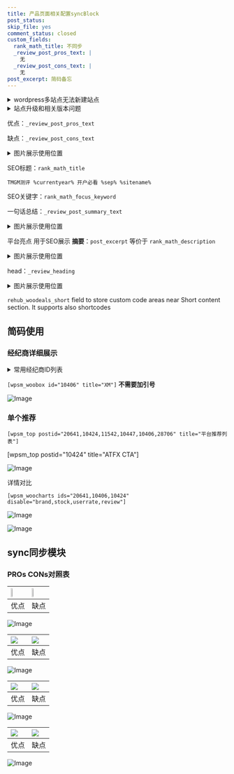 ```yaml
---
title: 产品页面相关配置syncBlock
post_status: 
skip_file: yes
comment_status: closed
custom_fields:
  rank_math_title: 不同步
  _review_post_pros_text: |
    无
  _review_post_cons_text: |
    无
post_excerpt: 简码备忘
---
```

<details><summary>wordpress多站点无法新建站点</summary>

<li>和报错需要清理cookies一样的原因</li>
<li>wp-config.php里面<code>define( 'SUBDOMAIN_INSTALL', false );//子域名安装</code></li>
<li>新建子站点是用<code>define( 'SUBDOMAIN_INSTALL', true);//子域名安装</code> 完成以后，改成<code>false</code></li>
</details>

<details><summary>站点升级和相关版本问题</summary>

<p>wordpress：5.9.9
woocommerce：7.5.1
出现问题的地方：主题选项里面>><strong>Product layout >>compact style</strong></p>
<p>如何出现没有用过的字段 导致无法保存。先导出配置 然后进行修改，后面再次恢复即可。</p>
<p>出现部分字段无法显示时，需要返回默认布局后，对产品进行保存就好了。</p>
<p></p>
</details>

优点：`_review_post_pros_text`

缺点：`_review_post_cons_text`

<details><summary>图片展示使用位置</summary>

<img src="https://prod-files-secure.s3.us-west-2.amazonaws.com/39ed1227-6d7d-4570-be36-9ccd4a2c4241/f51d3d83-55d4-4bdf-9604-f37ec77ab556/Untitled.png?X-Amz-Algorithm=AWS4-HMAC-SHA256&X-Amz-Content-Sha256=UNSIGNED-PAYLOAD&X-Amz-Credential=ASIAZI2LB4663CRRXXJ6%2F20250626%2Fus-west-2%2Fs3%2Faws4_request&X-Amz-Date=20250626T165520Z&X-Amz-Expires=3600&X-Amz-Security-Token=IQoJb3JpZ2luX2VjEGkaCXVzLXdlc3QtMiJHMEUCIFAS%2FWl3s2f1c97J78wvDU1ma3lRJAH6nunIk6yZLHtcAiEAnm3fLM%2BLE6EyXzOlvyFFz%2BGwhXz3YERiJW99cADEi1Iq%2FwMIYhAAGgw2Mzc0MjMxODM4MDUiDEby9ysfI4NxzsDI7CrcAy0T6HC9nbqpKHg%2Fizhxr1f8bSzm4K62eoB%2FoLRrRt6tzOEApCil88v1JqwdV68yfyooBE0Pj7zavrQ2e%2BR7NDpbIrbSD1aEZwoEtzF9VEIyQXkYvIjMEV5%2FZYjHXcICIBedAyUzA2ko%2Bib2eCOmd78LBIA6hCSm2BJ0XorDtUxUR5pi%2Bu8zD0nFIu%2BNlm4QYK45GykziSlhSwVGdCjnMksGBwZX1BJMnd8spgnZSKC%2Buo7dy7jVpXveLnKWdexC3t2dpmfIhzsLlS7yh9jV2oMKuc7Hi44u26cmfIaXBPX%2FMneuber7ljAiAqzX7LSdkk39gVh2%2B155qd0yvfAtH4O%2FVpGJw1j%2FXVuZwv4oQ2zRj3rH5xSmhA4vDPn3BqgueZ0I2hunxbnljHwNseYtSQPqLFP8BFxia7YuB4lCwPsPpeAy3vS%2FwIwCrDg%2FffrlNtuiKLjO3UjBEMi9BMy7Aj5arT7CfTrwphuOoh5C1kS00ELW4tr0UU4WJM6MmMA2MyzrmpQ9OYH%2Bnf5GmSEcLhtP83DAcUbjgEUJZ0bjw3sifE3tbmZaU%2BXJIoiftZmzSKL1zFrQBwj56Q2krOvVXSFrjSeEWaqMonMx5pINyc7MSW3YO5PpClyQp18rMNXr9cIGOqUBTD4iX7P4%2FU%2B2VXvkbU4wRD4%2Bc9zL35QL5gIKKXlqSYT7fTQ7bQiyp%2BG3sijKmMCPH4m0ifFg%2BII%2B0vTXX3JoifatnMlNlfb89249eFvanOEciNnGN7wtbwwUSzyVpGw3e9JFJ0L8%2FuCh6fFVA6wD6NYqlxCk7IIVgAv3Ayjef%2FCkInG6W5DaIb%2Fh5MSa2M%2BoRLBSIlAXx1LXdnwO7fYNZOvAOvV%2F&X-Amz-Signature=90b71ad4ccfe188d99e8be555830f41f447c495a12bf785b514c373bb96b44ef&X-Amz-SignedHeaders=host&x-amz-checksum-mode=ENABLED&x-id=GetObject" alt="Image">
</details>

SEO标题：`rank_math_title`

`TMGM测评 %currentyear% 开户必看 %sep% %sitename%`

SEO关键字：`rank_math_focus_keyword`

一句话总结：`_review_post_summary_text`

<details><summary>图片展示使用位置</summary>

<img src="https://prod-files-secure.s3.us-west-2.amazonaws.com/39ed1227-6d7d-4570-be36-9ccd4a2c4241/4b96a922-296c-4f4e-8630-d1c870cbce01/Untitled.png?X-Amz-Algorithm=AWS4-HMAC-SHA256&X-Amz-Content-Sha256=UNSIGNED-PAYLOAD&X-Amz-Credential=ASIAZI2LB466ZVCWG6EG%2F20250626%2Fus-west-2%2Fs3%2Faws4_request&X-Amz-Date=20250626T165520Z&X-Amz-Expires=3600&X-Amz-Security-Token=IQoJb3JpZ2luX2VjEGkaCXVzLXdlc3QtMiJIMEYCIQCWJgvQxoHBtzZenRTcgRzj%2BdEQIRPHgx1F7HWmHz4HwAIhAK9cFsf3zwy2vL%2FEW%2BhudvTY5GJpKA1tPNkv14asH21gKv8DCGEQABoMNjM3NDIzMTgzODA1IgxkmIa%2F8pss%2BUSGtZ8q3AMUb%2Fc2vV5PvjkJDbipJ9KMaItsUmwJvwp6YWVwpgbNMuE2DCSXb8KF21Y9ppH6O3qXrOBkIdAkcL1Spg3z8Pw7h71ZCoMch4cWW8RCMWYH0ra6ozF3niI7WMwK8cOBAVhUj5siHJNHCGAI8zUoJFf1%2FiP72zcV1Tgy6eJ6WLGNMeH5DeM4LdQ6EghG8DBE9O7eu%2FyVv2VOHaLA3DVVvIH1kXk2LhxHvOfK5a3%2FNiWShJLxaMiHarv9GQO%2BDvLuumKKdvKqfFUmPNjsE2vp4rLLS%2F5Gl6pETunA1rbtDNDLEFC%2B9919%2Fa6srwQaB892ckD6McA6IPf1gYY7DaMNQ%2BOTvV2olMdkYLbu5k5aZ7WOyzzdvrPWD8SzJJhylV1BHGlbNiD8cza0HE90MgLktIBnwL8m68%2Bld9kRfU0kQ%2BdzaEXV0CFdnT6HdbisQlcUWJKNuFoqC1jqNr5MahJx%2FlrjQwi8NznGUTztSe1NFDWItY25YvzfP6GpY%2Bi1wmxAYeUHfOdeNaDeOFrjYLH2D9bi5l8E5BZsa%2Bm25MTn1Uj%2FmrQVnTMlN2F%2BihweihecnCMAM2HX5j%2BomDZqb%2F568jrfAyhz9KsMSrg9KbulLfaoB0487%2Ff8jqafCb9RxjCz6%2FXCBjqkAZqX96D4h7kZEqFPU0fZ%2FE%2F7Hggd4dy9MmKlBRhJx%2Fha55SazAyb7ZuXxXTM%2BX3OeIZngR1zFw6yoOz7kfW8SP2T%2BmJEz0sGMiVQJxoRxCCpxb52%2BUR5yuDvDaOfQOI42msrK6yJoOdK4N1b0HwTTW%2BFUTIj4XOKsyHfrutxqu5Smmk3llHaeAbdrVkuUUM2VsjQUNeRPcEJ1YDxGQVFHZy7R%2FxT&X-Amz-Signature=1162a00dfadf27519292b732f345ddfc35fbf751c8a72af56d8c25ace286c9d2&X-Amz-SignedHeaders=host&x-amz-checksum-mode=ENABLED&x-id=GetObject" alt="Image">
</details>

平台亮点 用于SEO展示 **摘要**：`post_excerpt`  等价于 `rank_math_description`

<details><summary>图片展示使用位置</summary>

<img src="https://prod-files-secure.s3.us-west-2.amazonaws.com/39ed1227-6d7d-4570-be36-9ccd4a2c4241/1ee11f63-b60a-4dfe-a7a7-d58ff23b5d88/Untitled.png?X-Amz-Algorithm=AWS4-HMAC-SHA256&X-Amz-Content-Sha256=UNSIGNED-PAYLOAD&X-Amz-Credential=ASIAZI2LB4666KBS7TLB%2F20250626%2Fus-west-2%2Fs3%2Faws4_request&X-Amz-Date=20250626T165521Z&X-Amz-Expires=3600&X-Amz-Security-Token=IQoJb3JpZ2luX2VjEGkaCXVzLXdlc3QtMiJIMEYCIQDy9md3ydlOCk7lYuPB5IcCUMqYArDXnghroW%2BV014pCAIhAMeptciMUEhgRVT0A1pSTCWbt4axaLiCfU3Qp%2Fr6EmSMKv8DCGIQABoMNjM3NDIzMTgzODA1Igxd3hqapVKmnC%2BMHm8q3APdeXAfanr5l8HY8F1At9buPN0C2IzY6F%2BAp28UV%2F2XKOaedT7jASYrX%2BqKAdytMrhEdEs6%2BHn41HFn8BHyzOJt16fVFfi%2FuBV0KLo2U1Dyfz5I2bE5JQ%2B2HcUJfD%2BjOYHgDG2Bh9Y8UGJy5t3p0ooAtzOvywygUPUDFaFpJ6tUM4VYIgnGDE5zOyNNxFoLTaq0x6cAXBAOzzOhpyQuqEDkDtLuWHfK0V0VCss1rhmiLL%2FBNqMRY41Xd25e6XVMPSqA98lnVPzPEczLGYWMV2da8YrkekYfoYLyTlXrxJno1JClqUD%2BrsqCn8TqNE1hpVqB0qoT8Xv73iTarAu2%2BykaPzdTnMzBSxNCwjLTDmEvG1jWhVNWIiplmFf2LzHZ0AxvWa8dmt2RzREFlISn2pfiIvNg8Xh8Bi%2Fb8xJ6bx9mGmzwb5MoeSxlUUFNjX6ebImxrWYnDpYXPJBubXTLcz8sVaIRdQ0UUP0dFZ9t8AJroHTJbNWY%2BbkgCVnB5ovVBIOvEYcLHETM8hT1nueg74VIHpV2nYddL7YEtVkwGVb85ovlhjOIszmhR9f%2B7DRI3TNZ%2F7McgW6L4XGggBvx3uoJirRoEyBMP4oToETloyJ9Oz1JbYIACXjAfGsuLjDD6%2FXCBjqkAf%2Faokyz4IPFyJZvBwo54MfQ%2F5zgvm3Bp6PzFuz4x8hn%2F1eqcZjpd%2BN2tAagJbuKJOJDQ7IU5hzzoE%2FlyWS608zcD5oqiTXCrxW323nBdgDpjRuTvDuZhETsJxSgfipjHRXn1SABbgDkrV4BZtDh2EaPH22KqKcXH5iwYZzdkmxth%2F1mjvpr%2BckLlKRl4CJpTPg12SQluFPIqe0WgyiVT5UmxYo1&X-Amz-Signature=8d83ffcda75c9cb5b4ae1fc50fbf498a8c3cd14bcaa5140a27b0645a43dabf11&X-Amz-SignedHeaders=host&x-amz-checksum-mode=ENABLED&x-id=GetObject" alt="Image">
<img src="https://prod-files-secure.s3.us-west-2.amazonaws.com/39ed1227-6d7d-4570-be36-9ccd4a2c4241/ad4118b5-78d8-4fbe-801e-3b29b5d99c01/Untitled.png?X-Amz-Algorithm=AWS4-HMAC-SHA256&X-Amz-Content-Sha256=UNSIGNED-PAYLOAD&X-Amz-Credential=ASIAZI2LB4666KBS7TLB%2F20250626%2Fus-west-2%2Fs3%2Faws4_request&X-Amz-Date=20250626T165521Z&X-Amz-Expires=3600&X-Amz-Security-Token=IQoJb3JpZ2luX2VjEGkaCXVzLXdlc3QtMiJIMEYCIQDy9md3ydlOCk7lYuPB5IcCUMqYArDXnghroW%2BV014pCAIhAMeptciMUEhgRVT0A1pSTCWbt4axaLiCfU3Qp%2Fr6EmSMKv8DCGIQABoMNjM3NDIzMTgzODA1Igxd3hqapVKmnC%2BMHm8q3APdeXAfanr5l8HY8F1At9buPN0C2IzY6F%2BAp28UV%2F2XKOaedT7jASYrX%2BqKAdytMrhEdEs6%2BHn41HFn8BHyzOJt16fVFfi%2FuBV0KLo2U1Dyfz5I2bE5JQ%2B2HcUJfD%2BjOYHgDG2Bh9Y8UGJy5t3p0ooAtzOvywygUPUDFaFpJ6tUM4VYIgnGDE5zOyNNxFoLTaq0x6cAXBAOzzOhpyQuqEDkDtLuWHfK0V0VCss1rhmiLL%2FBNqMRY41Xd25e6XVMPSqA98lnVPzPEczLGYWMV2da8YrkekYfoYLyTlXrxJno1JClqUD%2BrsqCn8TqNE1hpVqB0qoT8Xv73iTarAu2%2BykaPzdTnMzBSxNCwjLTDmEvG1jWhVNWIiplmFf2LzHZ0AxvWa8dmt2RzREFlISn2pfiIvNg8Xh8Bi%2Fb8xJ6bx9mGmzwb5MoeSxlUUFNjX6ebImxrWYnDpYXPJBubXTLcz8sVaIRdQ0UUP0dFZ9t8AJroHTJbNWY%2BbkgCVnB5ovVBIOvEYcLHETM8hT1nueg74VIHpV2nYddL7YEtVkwGVb85ovlhjOIszmhR9f%2B7DRI3TNZ%2F7McgW6L4XGggBvx3uoJirRoEyBMP4oToETloyJ9Oz1JbYIACXjAfGsuLjDD6%2FXCBjqkAf%2Faokyz4IPFyJZvBwo54MfQ%2F5zgvm3Bp6PzFuz4x8hn%2F1eqcZjpd%2BN2tAagJbuKJOJDQ7IU5hzzoE%2FlyWS608zcD5oqiTXCrxW323nBdgDpjRuTvDuZhETsJxSgfipjHRXn1SABbgDkrV4BZtDh2EaPH22KqKcXH5iwYZzdkmxth%2F1mjvpr%2BckLlKRl4CJpTPg12SQluFPIqe0WgyiVT5UmxYo1&X-Amz-Signature=66d527c4bacad95483d55b9dd203d9f98d5d455ddc2ddfc77f5063ae929422c9&X-Amz-SignedHeaders=host&x-amz-checksum-mode=ENABLED&x-id=GetObject" alt="Image">
<img src="https://prod-files-secure.s3.us-west-2.amazonaws.com/39ed1227-6d7d-4570-be36-9ccd4a2c4241/a38cf7c9-a79c-4b64-9e94-13589fe0758b/Untitled.png?X-Amz-Algorithm=AWS4-HMAC-SHA256&X-Amz-Content-Sha256=UNSIGNED-PAYLOAD&X-Amz-Credential=ASIAZI2LB4666KBS7TLB%2F20250626%2Fus-west-2%2Fs3%2Faws4_request&X-Amz-Date=20250626T165521Z&X-Amz-Expires=3600&X-Amz-Security-Token=IQoJb3JpZ2luX2VjEGkaCXVzLXdlc3QtMiJIMEYCIQDy9md3ydlOCk7lYuPB5IcCUMqYArDXnghroW%2BV014pCAIhAMeptciMUEhgRVT0A1pSTCWbt4axaLiCfU3Qp%2Fr6EmSMKv8DCGIQABoMNjM3NDIzMTgzODA1Igxd3hqapVKmnC%2BMHm8q3APdeXAfanr5l8HY8F1At9buPN0C2IzY6F%2BAp28UV%2F2XKOaedT7jASYrX%2BqKAdytMrhEdEs6%2BHn41HFn8BHyzOJt16fVFfi%2FuBV0KLo2U1Dyfz5I2bE5JQ%2B2HcUJfD%2BjOYHgDG2Bh9Y8UGJy5t3p0ooAtzOvywygUPUDFaFpJ6tUM4VYIgnGDE5zOyNNxFoLTaq0x6cAXBAOzzOhpyQuqEDkDtLuWHfK0V0VCss1rhmiLL%2FBNqMRY41Xd25e6XVMPSqA98lnVPzPEczLGYWMV2da8YrkekYfoYLyTlXrxJno1JClqUD%2BrsqCn8TqNE1hpVqB0qoT8Xv73iTarAu2%2BykaPzdTnMzBSxNCwjLTDmEvG1jWhVNWIiplmFf2LzHZ0AxvWa8dmt2RzREFlISn2pfiIvNg8Xh8Bi%2Fb8xJ6bx9mGmzwb5MoeSxlUUFNjX6ebImxrWYnDpYXPJBubXTLcz8sVaIRdQ0UUP0dFZ9t8AJroHTJbNWY%2BbkgCVnB5ovVBIOvEYcLHETM8hT1nueg74VIHpV2nYddL7YEtVkwGVb85ovlhjOIszmhR9f%2B7DRI3TNZ%2F7McgW6L4XGggBvx3uoJirRoEyBMP4oToETloyJ9Oz1JbYIACXjAfGsuLjDD6%2FXCBjqkAf%2Faokyz4IPFyJZvBwo54MfQ%2F5zgvm3Bp6PzFuz4x8hn%2F1eqcZjpd%2BN2tAagJbuKJOJDQ7IU5hzzoE%2FlyWS608zcD5oqiTXCrxW323nBdgDpjRuTvDuZhETsJxSgfipjHRXn1SABbgDkrV4BZtDh2EaPH22KqKcXH5iwYZzdkmxth%2F1mjvpr%2BckLlKRl4CJpTPg12SQluFPIqe0WgyiVT5UmxYo1&X-Amz-Signature=74d1713ae907456c1eeb0eb0e0e47a538c3012ee6c1faf0d447804a9f3aa02e7&X-Amz-SignedHeaders=host&x-amz-checksum-mode=ENABLED&x-id=GetObject" alt="Image">
<img src="https://prod-files-secure.s3.us-west-2.amazonaws.com/39ed1227-6d7d-4570-be36-9ccd4a2c4241/7da6fc1e-d2ac-42ae-8c75-cb5749aa18f6/Untitled.png?X-Amz-Algorithm=AWS4-HMAC-SHA256&X-Amz-Content-Sha256=UNSIGNED-PAYLOAD&X-Amz-Credential=ASIAZI2LB4666KBS7TLB%2F20250626%2Fus-west-2%2Fs3%2Faws4_request&X-Amz-Date=20250626T165521Z&X-Amz-Expires=3600&X-Amz-Security-Token=IQoJb3JpZ2luX2VjEGkaCXVzLXdlc3QtMiJIMEYCIQDy9md3ydlOCk7lYuPB5IcCUMqYArDXnghroW%2BV014pCAIhAMeptciMUEhgRVT0A1pSTCWbt4axaLiCfU3Qp%2Fr6EmSMKv8DCGIQABoMNjM3NDIzMTgzODA1Igxd3hqapVKmnC%2BMHm8q3APdeXAfanr5l8HY8F1At9buPN0C2IzY6F%2BAp28UV%2F2XKOaedT7jASYrX%2BqKAdytMrhEdEs6%2BHn41HFn8BHyzOJt16fVFfi%2FuBV0KLo2U1Dyfz5I2bE5JQ%2B2HcUJfD%2BjOYHgDG2Bh9Y8UGJy5t3p0ooAtzOvywygUPUDFaFpJ6tUM4VYIgnGDE5zOyNNxFoLTaq0x6cAXBAOzzOhpyQuqEDkDtLuWHfK0V0VCss1rhmiLL%2FBNqMRY41Xd25e6XVMPSqA98lnVPzPEczLGYWMV2da8YrkekYfoYLyTlXrxJno1JClqUD%2BrsqCn8TqNE1hpVqB0qoT8Xv73iTarAu2%2BykaPzdTnMzBSxNCwjLTDmEvG1jWhVNWIiplmFf2LzHZ0AxvWa8dmt2RzREFlISn2pfiIvNg8Xh8Bi%2Fb8xJ6bx9mGmzwb5MoeSxlUUFNjX6ebImxrWYnDpYXPJBubXTLcz8sVaIRdQ0UUP0dFZ9t8AJroHTJbNWY%2BbkgCVnB5ovVBIOvEYcLHETM8hT1nueg74VIHpV2nYddL7YEtVkwGVb85ovlhjOIszmhR9f%2B7DRI3TNZ%2F7McgW6L4XGggBvx3uoJirRoEyBMP4oToETloyJ9Oz1JbYIACXjAfGsuLjDD6%2FXCBjqkAf%2Faokyz4IPFyJZvBwo54MfQ%2F5zgvm3Bp6PzFuz4x8hn%2F1eqcZjpd%2BN2tAagJbuKJOJDQ7IU5hzzoE%2FlyWS608zcD5oqiTXCrxW323nBdgDpjRuTvDuZhETsJxSgfipjHRXn1SABbgDkrV4BZtDh2EaPH22KqKcXH5iwYZzdkmxth%2F1mjvpr%2BckLlKRl4CJpTPg12SQluFPIqe0WgyiVT5UmxYo1&X-Amz-Signature=4549e19fdc8b622014a9b628280ff3041328e40e5a1b3d3ea660930c8bc550a3&X-Amz-SignedHeaders=host&x-amz-checksum-mode=ENABLED&x-id=GetObject" alt="Image">
<img src="https://prod-files-secure.s3.us-west-2.amazonaws.com/39ed1227-6d7d-4570-be36-9ccd4a2c4241/7e97f40a-eaee-47f5-b2f9-475f96808fa7/Untitled.png?X-Amz-Algorithm=AWS4-HMAC-SHA256&X-Amz-Content-Sha256=UNSIGNED-PAYLOAD&X-Amz-Credential=ASIAZI2LB4666KBS7TLB%2F20250626%2Fus-west-2%2Fs3%2Faws4_request&X-Amz-Date=20250626T165521Z&X-Amz-Expires=3600&X-Amz-Security-Token=IQoJb3JpZ2luX2VjEGkaCXVzLXdlc3QtMiJIMEYCIQDy9md3ydlOCk7lYuPB5IcCUMqYArDXnghroW%2BV014pCAIhAMeptciMUEhgRVT0A1pSTCWbt4axaLiCfU3Qp%2Fr6EmSMKv8DCGIQABoMNjM3NDIzMTgzODA1Igxd3hqapVKmnC%2BMHm8q3APdeXAfanr5l8HY8F1At9buPN0C2IzY6F%2BAp28UV%2F2XKOaedT7jASYrX%2BqKAdytMrhEdEs6%2BHn41HFn8BHyzOJt16fVFfi%2FuBV0KLo2U1Dyfz5I2bE5JQ%2B2HcUJfD%2BjOYHgDG2Bh9Y8UGJy5t3p0ooAtzOvywygUPUDFaFpJ6tUM4VYIgnGDE5zOyNNxFoLTaq0x6cAXBAOzzOhpyQuqEDkDtLuWHfK0V0VCss1rhmiLL%2FBNqMRY41Xd25e6XVMPSqA98lnVPzPEczLGYWMV2da8YrkekYfoYLyTlXrxJno1JClqUD%2BrsqCn8TqNE1hpVqB0qoT8Xv73iTarAu2%2BykaPzdTnMzBSxNCwjLTDmEvG1jWhVNWIiplmFf2LzHZ0AxvWa8dmt2RzREFlISn2pfiIvNg8Xh8Bi%2Fb8xJ6bx9mGmzwb5MoeSxlUUFNjX6ebImxrWYnDpYXPJBubXTLcz8sVaIRdQ0UUP0dFZ9t8AJroHTJbNWY%2BbkgCVnB5ovVBIOvEYcLHETM8hT1nueg74VIHpV2nYddL7YEtVkwGVb85ovlhjOIszmhR9f%2B7DRI3TNZ%2F7McgW6L4XGggBvx3uoJirRoEyBMP4oToETloyJ9Oz1JbYIACXjAfGsuLjDD6%2FXCBjqkAf%2Faokyz4IPFyJZvBwo54MfQ%2F5zgvm3Bp6PzFuz4x8hn%2F1eqcZjpd%2BN2tAagJbuKJOJDQ7IU5hzzoE%2FlyWS608zcD5oqiTXCrxW323nBdgDpjRuTvDuZhETsJxSgfipjHRXn1SABbgDkrV4BZtDh2EaPH22KqKcXH5iwYZzdkmxth%2F1mjvpr%2BckLlKRl4CJpTPg12SQluFPIqe0WgyiVT5UmxYo1&X-Amz-Signature=b0c36a557591394a117688df4f3ac2249f0aea917190da4ed8a4976b08d0f988&X-Amz-SignedHeaders=host&x-amz-checksum-mode=ENABLED&x-id=GetObject" alt="Image">
</details>

head：`_review_heading`

<details><summary>图片展示使用位置</summary>

<img src="https://prod-files-secure.s3.us-west-2.amazonaws.com/39ed1227-6d7d-4570-be36-9ccd4a2c4241/3a4650ad-9887-415c-889a-edd51fa54f27/Untitled.png?X-Amz-Algorithm=AWS4-HMAC-SHA256&X-Amz-Content-Sha256=UNSIGNED-PAYLOAD&X-Amz-Credential=ASIAZI2LB466S77RASKJ%2F20250626%2Fus-west-2%2Fs3%2Faws4_request&X-Amz-Date=20250626T165521Z&X-Amz-Expires=3600&X-Amz-Security-Token=IQoJb3JpZ2luX2VjEGkaCXVzLXdlc3QtMiJHMEUCIQDpiww4W0EKsDEFCc18VJWn5SUmqCFkRAiEk%2B8UeSbQOwIgfrM3fVvokJL7nOpiAHV8a7R8vLv2JJYI5U9TM5Ed2SQq%2FwMIYhAAGgw2Mzc0MjMxODM4MDUiDLWFOiyFacU6YJ9W0ircA5w%2BGSYMWujz0oLnnfBqTYqQ2rFYG411Nq5HiU%2FGlav37sFwxe5xd4pUIZbZquRmK5p2mPA%2Fsw%2FRaAJs4NjwfpmzBV2%2BJz1%2Bmj8qOcRevmw%2F%2FEUWFZHlXqxbJejt7m8%2FW%2BTLstKS189lV8h9jayrKARtJ2JKDK%2FjIVKF97SHHS3%2B9i0mIJdwOaCOv51Z9rLKuLlMhvsoZ87RyQzQ8Rm7%2FTGOffDcUJ0FeGhHk89I%2Bjylanw3JUahXRc1NIJ0lvaypF%2FkK3wNFRZUG31NRVqqTVyiaErVwQwRJsiOvTPks%2Fg5BSZNS8HFxcXjuMYiTnp7mLYubArsO87aRu2L0sIIlECZt5ggP3Rf40kTyi4SfFwS3MPEyW0YkS95GVC4P2YiXX10t52bAg8GbgiaIWAz5QXi2DbtRLeCXdm5aFM1nywq80E7%2BoT%2B9UO0ZXSie%2FH%2B1q8yeOFy5%2BIgWCv4ji7tQIKkijez2bILk2DT%2FToM7DiNNdOWvubn2g6qjmaqbMUSUSMhjPkZKo9b4Fb14kRzNiZ6GgM8fj77tIMF%2FE2ORz8iQuknt3ML8ndUuLVwLw4mJdRZ3%2BlHsmuBQEUx0O6wBNuwLS4a8mFKz%2FO4w0r4x%2B5f9YH%2BZh%2FdygDbXfvNMOrq9cIGOqUByMr3Vcv%2Bs2k1pscAcAW3Y3j33felk2UNUkzZDLuTQ5Wkah0OlMRnTdOKJhRv80o76wHX1DYnpqFNUqYksu151ZOsrdG2bRNDFpjscWbz2q2I7KO45bboFNxnYpMmx8n6CKt5%2B3ayBEdIOGFf6W9%2FedQDqZTDs1CgcAJn%2FHczeuXBnmeXH4ZP6AfDph2wON2VN3UnIxJFusNQfJGdzTaCmEJ3wMiW&X-Amz-Signature=edf598ac5d56272ea80dfc29a27ae192b17cc2d69f79a869120b149ab52fd8d1&X-Amz-SignedHeaders=host&x-amz-checksum-mode=ENABLED&x-id=GetObject" alt="Image">
</details>

`rehub_woodeals_short`	field to store custom code areas near Short content section. It supports also shortcodes



## 简码使用

### 经纪商详细展示

<details><summary>常用经纪商ID列表</summary>

<pre><code class="php">嘉盛 ===> 20641  [wpsm_woobox id="20641" title="嘉盛"]
易信easymarkets ===> 11542  [wpsm_woobox id="11542" title="易信easymarkets"]
ATFX外汇 ===> 10424  [wpsm_woobox id="10424" title="ATFX"]
XM ===> 10406  [wpsm_woobox id="10406" title="XM"]
TMGM ===> 29622  [wpsm_woobox id="29622" title="TMGM"]
HYCM ===> 10447  [wpsm_woobox id="10447" title="HYCM"]
fpmarkets澳福外汇 ===> 20639  [wpsm_woobox id="20639" title="fpmarkets澳福外汇"]</code></pre>
</details>

`[wpsm_woobox id="10406" title="XM"]` **不需要加引号**

![Image](https://prod-files-secure.s3.us-west-2.amazonaws.com/39ed1227-6d7d-4570-be36-9ccd4a2c4241/4f898f9d-0fa7-4e43-acd3-ac6bc7be575a/Untitled.png?X-Amz-Algorithm=AWS4-HMAC-SHA256&X-Amz-Content-Sha256=UNSIGNED-PAYLOAD&X-Amz-Credential=ASIAZI2LB4666KBS7TLB%2F20250626%2Fus-west-2%2Fs3%2Faws4_request&X-Amz-Date=20250626T165518Z&X-Amz-Expires=3600&X-Amz-Security-Token=IQoJb3JpZ2luX2VjEGkaCXVzLXdlc3QtMiJIMEYCIQDy9md3ydlOCk7lYuPB5IcCUMqYArDXnghroW%2BV014pCAIhAMeptciMUEhgRVT0A1pSTCWbt4axaLiCfU3Qp%2Fr6EmSMKv8DCGIQABoMNjM3NDIzMTgzODA1Igxd3hqapVKmnC%2BMHm8q3APdeXAfanr5l8HY8F1At9buPN0C2IzY6F%2BAp28UV%2F2XKOaedT7jASYrX%2BqKAdytMrhEdEs6%2BHn41HFn8BHyzOJt16fVFfi%2FuBV0KLo2U1Dyfz5I2bE5JQ%2B2HcUJfD%2BjOYHgDG2Bh9Y8UGJy5t3p0ooAtzOvywygUPUDFaFpJ6tUM4VYIgnGDE5zOyNNxFoLTaq0x6cAXBAOzzOhpyQuqEDkDtLuWHfK0V0VCss1rhmiLL%2FBNqMRY41Xd25e6XVMPSqA98lnVPzPEczLGYWMV2da8YrkekYfoYLyTlXrxJno1JClqUD%2BrsqCn8TqNE1hpVqB0qoT8Xv73iTarAu2%2BykaPzdTnMzBSxNCwjLTDmEvG1jWhVNWIiplmFf2LzHZ0AxvWa8dmt2RzREFlISn2pfiIvNg8Xh8Bi%2Fb8xJ6bx9mGmzwb5MoeSxlUUFNjX6ebImxrWYnDpYXPJBubXTLcz8sVaIRdQ0UUP0dFZ9t8AJroHTJbNWY%2BbkgCVnB5ovVBIOvEYcLHETM8hT1nueg74VIHpV2nYddL7YEtVkwGVb85ovlhjOIszmhR9f%2B7DRI3TNZ%2F7McgW6L4XGggBvx3uoJirRoEyBMP4oToETloyJ9Oz1JbYIACXjAfGsuLjDD6%2FXCBjqkAf%2Faokyz4IPFyJZvBwo54MfQ%2F5zgvm3Bp6PzFuz4x8hn%2F1eqcZjpd%2BN2tAagJbuKJOJDQ7IU5hzzoE%2FlyWS608zcD5oqiTXCrxW323nBdgDpjRuTvDuZhETsJxSgfipjHRXn1SABbgDkrV4BZtDh2EaPH22KqKcXH5iwYZzdkmxth%2F1mjvpr%2BckLlKRl4CJpTPg12SQluFPIqe0WgyiVT5UmxYo1&X-Amz-Signature=a76b307d7a2d206085deebb7d30e77d612f893b60042bbde51d1de404ab158b3&X-Amz-SignedHeaders=host&x-amz-checksum-mode=ENABLED&x-id=GetObject)

### 单个推荐
`[wpsm_top postid="20641,10424,11542,10447,10406,28706" title="平台推荐列表"]`

[wpsm_top postid="10424" title="ATFX CTA"]

![Image](https://prod-files-secure.s3.us-west-2.amazonaws.com/39ed1227-6d7d-4570-be36-9ccd4a2c4241/5ac620dc-51a8-48b6-b55d-91f47299193c/Untitled.png?X-Amz-Algorithm=AWS4-HMAC-SHA256&X-Amz-Content-Sha256=UNSIGNED-PAYLOAD&X-Amz-Credential=ASIAZI2LB4666KBS7TLB%2F20250626%2Fus-west-2%2Fs3%2Faws4_request&X-Amz-Date=20250626T165518Z&X-Amz-Expires=3600&X-Amz-Security-Token=IQoJb3JpZ2luX2VjEGkaCXVzLXdlc3QtMiJIMEYCIQDy9md3ydlOCk7lYuPB5IcCUMqYArDXnghroW%2BV014pCAIhAMeptciMUEhgRVT0A1pSTCWbt4axaLiCfU3Qp%2Fr6EmSMKv8DCGIQABoMNjM3NDIzMTgzODA1Igxd3hqapVKmnC%2BMHm8q3APdeXAfanr5l8HY8F1At9buPN0C2IzY6F%2BAp28UV%2F2XKOaedT7jASYrX%2BqKAdytMrhEdEs6%2BHn41HFn8BHyzOJt16fVFfi%2FuBV0KLo2U1Dyfz5I2bE5JQ%2B2HcUJfD%2BjOYHgDG2Bh9Y8UGJy5t3p0ooAtzOvywygUPUDFaFpJ6tUM4VYIgnGDE5zOyNNxFoLTaq0x6cAXBAOzzOhpyQuqEDkDtLuWHfK0V0VCss1rhmiLL%2FBNqMRY41Xd25e6XVMPSqA98lnVPzPEczLGYWMV2da8YrkekYfoYLyTlXrxJno1JClqUD%2BrsqCn8TqNE1hpVqB0qoT8Xv73iTarAu2%2BykaPzdTnMzBSxNCwjLTDmEvG1jWhVNWIiplmFf2LzHZ0AxvWa8dmt2RzREFlISn2pfiIvNg8Xh8Bi%2Fb8xJ6bx9mGmzwb5MoeSxlUUFNjX6ebImxrWYnDpYXPJBubXTLcz8sVaIRdQ0UUP0dFZ9t8AJroHTJbNWY%2BbkgCVnB5ovVBIOvEYcLHETM8hT1nueg74VIHpV2nYddL7YEtVkwGVb85ovlhjOIszmhR9f%2B7DRI3TNZ%2F7McgW6L4XGggBvx3uoJirRoEyBMP4oToETloyJ9Oz1JbYIACXjAfGsuLjDD6%2FXCBjqkAf%2Faokyz4IPFyJZvBwo54MfQ%2F5zgvm3Bp6PzFuz4x8hn%2F1eqcZjpd%2BN2tAagJbuKJOJDQ7IU5hzzoE%2FlyWS608zcD5oqiTXCrxW323nBdgDpjRuTvDuZhETsJxSgfipjHRXn1SABbgDkrV4BZtDh2EaPH22KqKcXH5iwYZzdkmxth%2F1mjvpr%2BckLlKRl4CJpTPg12SQluFPIqe0WgyiVT5UmxYo1&X-Amz-Signature=b3def87f731ff5e79087ac7f783f78385b2e9cf156dfea013cb5c396db37c864&X-Amz-SignedHeaders=host&x-amz-checksum-mode=ENABLED&x-id=GetObject)

详情对比

`[wpsm_woocharts ids="20641,10406,10424" disable="brand,stock,userrate,review"]`

![Image](https://prod-files-secure.s3.us-west-2.amazonaws.com/39ed1227-6d7d-4570-be36-9ccd4a2c4241/bf3ba45f-b9f3-4295-8aef-b4a495fd25f4/Untitled.png?X-Amz-Algorithm=AWS4-HMAC-SHA256&X-Amz-Content-Sha256=UNSIGNED-PAYLOAD&X-Amz-Credential=ASIAZI2LB4666KBS7TLB%2F20250626%2Fus-west-2%2Fs3%2Faws4_request&X-Amz-Date=20250626T165518Z&X-Amz-Expires=3600&X-Amz-Security-Token=IQoJb3JpZ2luX2VjEGkaCXVzLXdlc3QtMiJIMEYCIQDy9md3ydlOCk7lYuPB5IcCUMqYArDXnghroW%2BV014pCAIhAMeptciMUEhgRVT0A1pSTCWbt4axaLiCfU3Qp%2Fr6EmSMKv8DCGIQABoMNjM3NDIzMTgzODA1Igxd3hqapVKmnC%2BMHm8q3APdeXAfanr5l8HY8F1At9buPN0C2IzY6F%2BAp28UV%2F2XKOaedT7jASYrX%2BqKAdytMrhEdEs6%2BHn41HFn8BHyzOJt16fVFfi%2FuBV0KLo2U1Dyfz5I2bE5JQ%2B2HcUJfD%2BjOYHgDG2Bh9Y8UGJy5t3p0ooAtzOvywygUPUDFaFpJ6tUM4VYIgnGDE5zOyNNxFoLTaq0x6cAXBAOzzOhpyQuqEDkDtLuWHfK0V0VCss1rhmiLL%2FBNqMRY41Xd25e6XVMPSqA98lnVPzPEczLGYWMV2da8YrkekYfoYLyTlXrxJno1JClqUD%2BrsqCn8TqNE1hpVqB0qoT8Xv73iTarAu2%2BykaPzdTnMzBSxNCwjLTDmEvG1jWhVNWIiplmFf2LzHZ0AxvWa8dmt2RzREFlISn2pfiIvNg8Xh8Bi%2Fb8xJ6bx9mGmzwb5MoeSxlUUFNjX6ebImxrWYnDpYXPJBubXTLcz8sVaIRdQ0UUP0dFZ9t8AJroHTJbNWY%2BbkgCVnB5ovVBIOvEYcLHETM8hT1nueg74VIHpV2nYddL7YEtVkwGVb85ovlhjOIszmhR9f%2B7DRI3TNZ%2F7McgW6L4XGggBvx3uoJirRoEyBMP4oToETloyJ9Oz1JbYIACXjAfGsuLjDD6%2FXCBjqkAf%2Faokyz4IPFyJZvBwo54MfQ%2F5zgvm3Bp6PzFuz4x8hn%2F1eqcZjpd%2BN2tAagJbuKJOJDQ7IU5hzzoE%2FlyWS608zcD5oqiTXCrxW323nBdgDpjRuTvDuZhETsJxSgfipjHRXn1SABbgDkrV4BZtDh2EaPH22KqKcXH5iwYZzdkmxth%2F1mjvpr%2BckLlKRl4CJpTPg12SQluFPIqe0WgyiVT5UmxYo1&X-Amz-Signature=51cc3997fe2f8cbc42eef1bc2ff0faec1ca48e15442b8440400807fcefb517e5&X-Amz-SignedHeaders=host&x-amz-checksum-mode=ENABLED&x-id=GetObject)

![Image](https://prod-files-secure.s3.us-west-2.amazonaws.com/39ed1227-6d7d-4570-be36-9ccd4a2c4241/30bc56ef-f383-4b48-9768-2ebc9e436ec0/Untitled.png?X-Amz-Algorithm=AWS4-HMAC-SHA256&X-Amz-Content-Sha256=UNSIGNED-PAYLOAD&X-Amz-Credential=ASIAZI2LB4666KBS7TLB%2F20250626%2Fus-west-2%2Fs3%2Faws4_request&X-Amz-Date=20250626T165518Z&X-Amz-Expires=3600&X-Amz-Security-Token=IQoJb3JpZ2luX2VjEGkaCXVzLXdlc3QtMiJIMEYCIQDy9md3ydlOCk7lYuPB5IcCUMqYArDXnghroW%2BV014pCAIhAMeptciMUEhgRVT0A1pSTCWbt4axaLiCfU3Qp%2Fr6EmSMKv8DCGIQABoMNjM3NDIzMTgzODA1Igxd3hqapVKmnC%2BMHm8q3APdeXAfanr5l8HY8F1At9buPN0C2IzY6F%2BAp28UV%2F2XKOaedT7jASYrX%2BqKAdytMrhEdEs6%2BHn41HFn8BHyzOJt16fVFfi%2FuBV0KLo2U1Dyfz5I2bE5JQ%2B2HcUJfD%2BjOYHgDG2Bh9Y8UGJy5t3p0ooAtzOvywygUPUDFaFpJ6tUM4VYIgnGDE5zOyNNxFoLTaq0x6cAXBAOzzOhpyQuqEDkDtLuWHfK0V0VCss1rhmiLL%2FBNqMRY41Xd25e6XVMPSqA98lnVPzPEczLGYWMV2da8YrkekYfoYLyTlXrxJno1JClqUD%2BrsqCn8TqNE1hpVqB0qoT8Xv73iTarAu2%2BykaPzdTnMzBSxNCwjLTDmEvG1jWhVNWIiplmFf2LzHZ0AxvWa8dmt2RzREFlISn2pfiIvNg8Xh8Bi%2Fb8xJ6bx9mGmzwb5MoeSxlUUFNjX6ebImxrWYnDpYXPJBubXTLcz8sVaIRdQ0UUP0dFZ9t8AJroHTJbNWY%2BbkgCVnB5ovVBIOvEYcLHETM8hT1nueg74VIHpV2nYddL7YEtVkwGVb85ovlhjOIszmhR9f%2B7DRI3TNZ%2F7McgW6L4XGggBvx3uoJirRoEyBMP4oToETloyJ9Oz1JbYIACXjAfGsuLjDD6%2FXCBjqkAf%2Faokyz4IPFyJZvBwo54MfQ%2F5zgvm3Bp6PzFuz4x8hn%2F1eqcZjpd%2BN2tAagJbuKJOJDQ7IU5hzzoE%2FlyWS608zcD5oqiTXCrxW323nBdgDpjRuTvDuZhETsJxSgfipjHRXn1SABbgDkrV4BZtDh2EaPH22KqKcXH5iwYZzdkmxth%2F1mjvpr%2BckLlKRl4CJpTPg12SQluFPIqe0WgyiVT5UmxYo1&X-Amz-Signature=1ab4ef94c86f3ae8e6480b1f6b97dd4bb609261fef061581141ee31813afaa47&X-Amz-SignedHeaders=host&x-amz-checksum-mode=ENABLED&x-id=GetObject)

## sync同步模块

### PROs CONs对照表

| <img src="https://cdn.ifttt.fun/gh/jarlin8/OSS@main/icons/customize/pros.svg" height="auto" width="37.3%"> | <img src="https://cdn.ifttt.fun/gh/jarlin8/OSS@main/icons/customize/cons.svg" height="auto" width="28.8%"> |
| :--- | :--- |
| 优点 | 缺点 |

![Image](https://prod-files-secure.s3.us-west-2.amazonaws.com/39ed1227-6d7d-4570-be36-9ccd4a2c4241/8742b755-dfb5-4004-9a5f-d6e561664bd8/Untitled.png?X-Amz-Algorithm=AWS4-HMAC-SHA256&X-Amz-Content-Sha256=UNSIGNED-PAYLOAD&X-Amz-Credential=ASIAZI2LB4666KBS7TLB%2F20250626%2Fus-west-2%2Fs3%2Faws4_request&X-Amz-Date=20250626T165518Z&X-Amz-Expires=3600&X-Amz-Security-Token=IQoJb3JpZ2luX2VjEGkaCXVzLXdlc3QtMiJIMEYCIQDy9md3ydlOCk7lYuPB5IcCUMqYArDXnghroW%2BV014pCAIhAMeptciMUEhgRVT0A1pSTCWbt4axaLiCfU3Qp%2Fr6EmSMKv8DCGIQABoMNjM3NDIzMTgzODA1Igxd3hqapVKmnC%2BMHm8q3APdeXAfanr5l8HY8F1At9buPN0C2IzY6F%2BAp28UV%2F2XKOaedT7jASYrX%2BqKAdytMrhEdEs6%2BHn41HFn8BHyzOJt16fVFfi%2FuBV0KLo2U1Dyfz5I2bE5JQ%2B2HcUJfD%2BjOYHgDG2Bh9Y8UGJy5t3p0ooAtzOvywygUPUDFaFpJ6tUM4VYIgnGDE5zOyNNxFoLTaq0x6cAXBAOzzOhpyQuqEDkDtLuWHfK0V0VCss1rhmiLL%2FBNqMRY41Xd25e6XVMPSqA98lnVPzPEczLGYWMV2da8YrkekYfoYLyTlXrxJno1JClqUD%2BrsqCn8TqNE1hpVqB0qoT8Xv73iTarAu2%2BykaPzdTnMzBSxNCwjLTDmEvG1jWhVNWIiplmFf2LzHZ0AxvWa8dmt2RzREFlISn2pfiIvNg8Xh8Bi%2Fb8xJ6bx9mGmzwb5MoeSxlUUFNjX6ebImxrWYnDpYXPJBubXTLcz8sVaIRdQ0UUP0dFZ9t8AJroHTJbNWY%2BbkgCVnB5ovVBIOvEYcLHETM8hT1nueg74VIHpV2nYddL7YEtVkwGVb85ovlhjOIszmhR9f%2B7DRI3TNZ%2F7McgW6L4XGggBvx3uoJirRoEyBMP4oToETloyJ9Oz1JbYIACXjAfGsuLjDD6%2FXCBjqkAf%2Faokyz4IPFyJZvBwo54MfQ%2F5zgvm3Bp6PzFuz4x8hn%2F1eqcZjpd%2BN2tAagJbuKJOJDQ7IU5hzzoE%2FlyWS608zcD5oqiTXCrxW323nBdgDpjRuTvDuZhETsJxSgfipjHRXn1SABbgDkrV4BZtDh2EaPH22KqKcXH5iwYZzdkmxth%2F1mjvpr%2BckLlKRl4CJpTPg12SQluFPIqe0WgyiVT5UmxYo1&X-Amz-Signature=7ba21a7e763334d1408f7b2e827389247661997ebbcb794ce3d63f84defafe65&X-Amz-SignedHeaders=host&x-amz-checksum-mode=ENABLED&x-id=GetObject)

| <img src="https://cdn.ifttt.fun/gh/jarlin8/OSS@main/icons/customize/pros1.svg" height="auto"> | <img src="https://cdn.ifttt.fun/gh/jarlin8/OSS@main/icons/customize/cons1.svg" height="auto"> |
| :--- | :--- |
| 优点 | 缺点 |

![Image](https://prod-files-secure.s3.us-west-2.amazonaws.com/39ed1227-6d7d-4570-be36-9ccd4a2c4241/806358f8-c9c4-4e17-bb35-c6c76a5397a5/Untitled.png?X-Amz-Algorithm=AWS4-HMAC-SHA256&X-Amz-Content-Sha256=UNSIGNED-PAYLOAD&X-Amz-Credential=ASIAZI2LB4666KBS7TLB%2F20250626%2Fus-west-2%2Fs3%2Faws4_request&X-Amz-Date=20250626T165518Z&X-Amz-Expires=3600&X-Amz-Security-Token=IQoJb3JpZ2luX2VjEGkaCXVzLXdlc3QtMiJIMEYCIQDy9md3ydlOCk7lYuPB5IcCUMqYArDXnghroW%2BV014pCAIhAMeptciMUEhgRVT0A1pSTCWbt4axaLiCfU3Qp%2Fr6EmSMKv8DCGIQABoMNjM3NDIzMTgzODA1Igxd3hqapVKmnC%2BMHm8q3APdeXAfanr5l8HY8F1At9buPN0C2IzY6F%2BAp28UV%2F2XKOaedT7jASYrX%2BqKAdytMrhEdEs6%2BHn41HFn8BHyzOJt16fVFfi%2FuBV0KLo2U1Dyfz5I2bE5JQ%2B2HcUJfD%2BjOYHgDG2Bh9Y8UGJy5t3p0ooAtzOvywygUPUDFaFpJ6tUM4VYIgnGDE5zOyNNxFoLTaq0x6cAXBAOzzOhpyQuqEDkDtLuWHfK0V0VCss1rhmiLL%2FBNqMRY41Xd25e6XVMPSqA98lnVPzPEczLGYWMV2da8YrkekYfoYLyTlXrxJno1JClqUD%2BrsqCn8TqNE1hpVqB0qoT8Xv73iTarAu2%2BykaPzdTnMzBSxNCwjLTDmEvG1jWhVNWIiplmFf2LzHZ0AxvWa8dmt2RzREFlISn2pfiIvNg8Xh8Bi%2Fb8xJ6bx9mGmzwb5MoeSxlUUFNjX6ebImxrWYnDpYXPJBubXTLcz8sVaIRdQ0UUP0dFZ9t8AJroHTJbNWY%2BbkgCVnB5ovVBIOvEYcLHETM8hT1nueg74VIHpV2nYddL7YEtVkwGVb85ovlhjOIszmhR9f%2B7DRI3TNZ%2F7McgW6L4XGggBvx3uoJirRoEyBMP4oToETloyJ9Oz1JbYIACXjAfGsuLjDD6%2FXCBjqkAf%2Faokyz4IPFyJZvBwo54MfQ%2F5zgvm3Bp6PzFuz4x8hn%2F1eqcZjpd%2BN2tAagJbuKJOJDQ7IU5hzzoE%2FlyWS608zcD5oqiTXCrxW323nBdgDpjRuTvDuZhETsJxSgfipjHRXn1SABbgDkrV4BZtDh2EaPH22KqKcXH5iwYZzdkmxth%2F1mjvpr%2BckLlKRl4CJpTPg12SQluFPIqe0WgyiVT5UmxYo1&X-Amz-Signature=55f74991f3d25777f02c4c365b86b04a31a6b7c36fe001515924bb000a4eeb68&X-Amz-SignedHeaders=host&x-amz-checksum-mode=ENABLED&x-id=GetObject)

| <img src="https://cdn.ifttt.fun/gh/jarlin8/OSS@main/icons/customize/pros2.svg" height="auto"> | <img src="https://cdn.ifttt.fun/gh/jarlin8/OSS@main/icons/customize/cons2.svg" height="auto"> |
| :--- | :--- |
| 优点 | 缺点 |

![Image](https://prod-files-secure.s3.us-west-2.amazonaws.com/39ed1227-6d7d-4570-be36-9ccd4a2c4241/a9245ec9-70dd-4005-b534-0d54315fc5f3/Untitled.png?X-Amz-Algorithm=AWS4-HMAC-SHA256&X-Amz-Content-Sha256=UNSIGNED-PAYLOAD&X-Amz-Credential=ASIAZI2LB4666KBS7TLB%2F20250626%2Fus-west-2%2Fs3%2Faws4_request&X-Amz-Date=20250626T165518Z&X-Amz-Expires=3600&X-Amz-Security-Token=IQoJb3JpZ2luX2VjEGkaCXVzLXdlc3QtMiJIMEYCIQDy9md3ydlOCk7lYuPB5IcCUMqYArDXnghroW%2BV014pCAIhAMeptciMUEhgRVT0A1pSTCWbt4axaLiCfU3Qp%2Fr6EmSMKv8DCGIQABoMNjM3NDIzMTgzODA1Igxd3hqapVKmnC%2BMHm8q3APdeXAfanr5l8HY8F1At9buPN0C2IzY6F%2BAp28UV%2F2XKOaedT7jASYrX%2BqKAdytMrhEdEs6%2BHn41HFn8BHyzOJt16fVFfi%2FuBV0KLo2U1Dyfz5I2bE5JQ%2B2HcUJfD%2BjOYHgDG2Bh9Y8UGJy5t3p0ooAtzOvywygUPUDFaFpJ6tUM4VYIgnGDE5zOyNNxFoLTaq0x6cAXBAOzzOhpyQuqEDkDtLuWHfK0V0VCss1rhmiLL%2FBNqMRY41Xd25e6XVMPSqA98lnVPzPEczLGYWMV2da8YrkekYfoYLyTlXrxJno1JClqUD%2BrsqCn8TqNE1hpVqB0qoT8Xv73iTarAu2%2BykaPzdTnMzBSxNCwjLTDmEvG1jWhVNWIiplmFf2LzHZ0AxvWa8dmt2RzREFlISn2pfiIvNg8Xh8Bi%2Fb8xJ6bx9mGmzwb5MoeSxlUUFNjX6ebImxrWYnDpYXPJBubXTLcz8sVaIRdQ0UUP0dFZ9t8AJroHTJbNWY%2BbkgCVnB5ovVBIOvEYcLHETM8hT1nueg74VIHpV2nYddL7YEtVkwGVb85ovlhjOIszmhR9f%2B7DRI3TNZ%2F7McgW6L4XGggBvx3uoJirRoEyBMP4oToETloyJ9Oz1JbYIACXjAfGsuLjDD6%2FXCBjqkAf%2Faokyz4IPFyJZvBwo54MfQ%2F5zgvm3Bp6PzFuz4x8hn%2F1eqcZjpd%2BN2tAagJbuKJOJDQ7IU5hzzoE%2FlyWS608zcD5oqiTXCrxW323nBdgDpjRuTvDuZhETsJxSgfipjHRXn1SABbgDkrV4BZtDh2EaPH22KqKcXH5iwYZzdkmxth%2F1mjvpr%2BckLlKRl4CJpTPg12SQluFPIqe0WgyiVT5UmxYo1&X-Amz-Signature=db01ab080379bf63e67dcf61aad77577f83d86da32a90ec6f7a804b95521274f&X-Amz-SignedHeaders=host&x-amz-checksum-mode=ENABLED&x-id=GetObject)

| <img src="https://cdn.ifttt.fun/gh/jarlin8/OSS@main/icons/customize/pros3.svg" height="auto"> | <img src="https://cdn.ifttt.fun/gh/jarlin8/OSS@main/icons/customize/cons3.svg" height="auto"> |
| :--- | :--- |
| 优点 | 缺点 |

![Image](https://prod-files-secure.s3.us-west-2.amazonaws.com/39ed1227-6d7d-4570-be36-9ccd4a2c4241/e1e580a2-2e5c-4780-9ff4-19c318fc2284/Untitled.png?X-Amz-Algorithm=AWS4-HMAC-SHA256&X-Amz-Content-Sha256=UNSIGNED-PAYLOAD&X-Amz-Credential=ASIAZI2LB4666KBS7TLB%2F20250626%2Fus-west-2%2Fs3%2Faws4_request&X-Amz-Date=20250626T165518Z&X-Amz-Expires=3600&X-Amz-Security-Token=IQoJb3JpZ2luX2VjEGkaCXVzLXdlc3QtMiJIMEYCIQDy9md3ydlOCk7lYuPB5IcCUMqYArDXnghroW%2BV014pCAIhAMeptciMUEhgRVT0A1pSTCWbt4axaLiCfU3Qp%2Fr6EmSMKv8DCGIQABoMNjM3NDIzMTgzODA1Igxd3hqapVKmnC%2BMHm8q3APdeXAfanr5l8HY8F1At9buPN0C2IzY6F%2BAp28UV%2F2XKOaedT7jASYrX%2BqKAdytMrhEdEs6%2BHn41HFn8BHyzOJt16fVFfi%2FuBV0KLo2U1Dyfz5I2bE5JQ%2B2HcUJfD%2BjOYHgDG2Bh9Y8UGJy5t3p0ooAtzOvywygUPUDFaFpJ6tUM4VYIgnGDE5zOyNNxFoLTaq0x6cAXBAOzzOhpyQuqEDkDtLuWHfK0V0VCss1rhmiLL%2FBNqMRY41Xd25e6XVMPSqA98lnVPzPEczLGYWMV2da8YrkekYfoYLyTlXrxJno1JClqUD%2BrsqCn8TqNE1hpVqB0qoT8Xv73iTarAu2%2BykaPzdTnMzBSxNCwjLTDmEvG1jWhVNWIiplmFf2LzHZ0AxvWa8dmt2RzREFlISn2pfiIvNg8Xh8Bi%2Fb8xJ6bx9mGmzwb5MoeSxlUUFNjX6ebImxrWYnDpYXPJBubXTLcz8sVaIRdQ0UUP0dFZ9t8AJroHTJbNWY%2BbkgCVnB5ovVBIOvEYcLHETM8hT1nueg74VIHpV2nYddL7YEtVkwGVb85ovlhjOIszmhR9f%2B7DRI3TNZ%2F7McgW6L4XGggBvx3uoJirRoEyBMP4oToETloyJ9Oz1JbYIACXjAfGsuLjDD6%2FXCBjqkAf%2Faokyz4IPFyJZvBwo54MfQ%2F5zgvm3Bp6PzFuz4x8hn%2F1eqcZjpd%2BN2tAagJbuKJOJDQ7IU5hzzoE%2FlyWS608zcD5oqiTXCrxW323nBdgDpjRuTvDuZhETsJxSgfipjHRXn1SABbgDkrV4BZtDh2EaPH22KqKcXH5iwYZzdkmxth%2F1mjvpr%2BckLlKRl4CJpTPg12SQluFPIqe0WgyiVT5UmxYo1&X-Amz-Signature=14e3db6bd1fdbfd87a00d8d92f1cdbb63c1c32d8c10a2ab232c9c07ead98d586&X-Amz-SignedHeaders=host&x-amz-checksum-mode=ENABLED&x-id=GetObject)